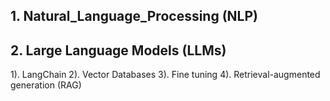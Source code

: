 ## 1. Natural_Language_Processing (NLP)

## 2. Large Language Models (LLMs)

1). LangChain
2). Vector Databases
3). Fine tuning
4). Retrieval-augmented generation (RAG) 

